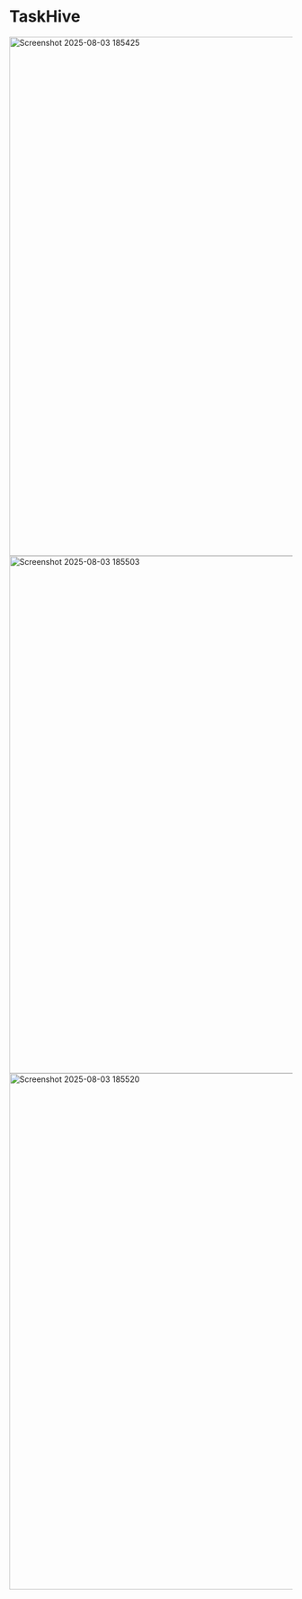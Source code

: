 # TaskHive

<img width="1900" height="922" alt="Screenshot 2025-08-03 185425" src="https://github.com/user-attachments/assets/7f1af126-3a03-4160-9f50-2cd71e5a53a2" />
<img width="1900" height="919" alt="Screenshot 2025-08-03 185503" src="https://github.com/user-attachments/assets/e85b385a-4db8-4d87-b1eb-8f5447f388c4" />
<img width="1898" height="917" alt="Screenshot 2025-08-03 185520" src="https://github.com/user-attachments/assets/43ab9997-4de1-48ff-af2f-b873e473b2be" />
